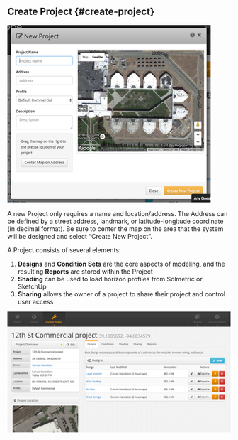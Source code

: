 ## Create Project {#create-project}

![Screenshots/3.21%20Create%20Project.png](../assets/screenshots32120create20project.png)

A new Project only requires a name and location/address. The Address can be defined by a street address, landmark, or latitude-longitude coordinate (in decimal format). Be sure to center the map on the area that the system will be designed and select “Create New Project”.

A Project consists of several elements:

1.  **Designs** and **Condition Sets** are the core aspects of modeling, and the resulting **Reports** are stored within the Project
2.  **Shading** can be used to load horizon profiles from Solmetric or SketchUp
3.  **Sharing** allows the owner of a project to share their project and control user access

![Screenshots/3.22%20Project.png](../assets/screenshots32220project.png)